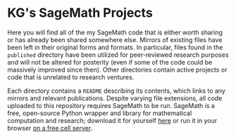 # KG's SageMath Projects

Here you will find all of the my SageMath code that is either worth sharing or has already been shared somewhere else. Mirrors of existing files have been left in their original forms and formats. In particular, files found in the `published` directory have been utilized for peer-reviewed research purposes and will not be altered for posterity (even if some of the code could be massively improved since then). Other directories contain active projects or code that is unrelated to research ventures.

Each directory contains a `README` describing its contents, which links to any mirrors and relevant publications. Despite varying file extensions, all code uploaded to this repository requires SageMath to be run. SageMath is a free, open-source Python wrapper and library for mathematical computation and research; download it for yourself [here](https://www.sagemath.org/) or run it in your browser [on a free cell server](https://sagecell.sagemath.org/).
